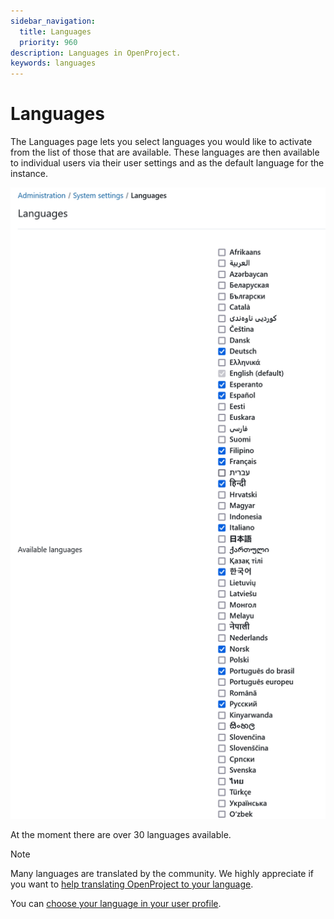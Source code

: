 ```yaml
---
sidebar_navigation:
  title: Languages
  priority: 960
description: Languages in OpenProject.
keywords: languages
---
```

# Languages

The Languages page lets you select languages you would like to activate from the list of those that are available. These languages are then available to individual users via their user settings and as the default language for the instance.

![System languages available in OpenProject administration](openproject-system-languages.png)

At the moment there are over 30 languages available.

> [!NOTE]
> Many languages are translated by the community. We highly appreciate if you want to [help translating OpenProject to your language](../../../contributions-guide/translate-openproject).

You can [choose your language in your user profile](../../../user-guide/account-settings/#change-your-language).
